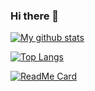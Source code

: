 ### Hi there 👋

[![My github stats](https://github-readme-stats.vercel.app/api?username=dmsl1805&count_private=true&show_icons=true&theme=yeblu)](https://github.com/dmsl1805)

[![Top Langs](https://github-readme-stats.vercel.app/api/top-langs/?username=dmsl1805&layout=compact&theme=yeblu)](https://github.com/dmsl1805)

[![ReadMe Card](https://github-readme-stats.vercel.app/api/pin/?username=dmsl1805&repo=Cookbook&theme=yeblu)](https://github.com/dmsl1805/Cookbook)


<!--
**dmsl1805/dmsl1805** is a ✨ _special_ ✨ repository because its `README.md` (this file) appears on your GitHub profile.

Here are some ideas to get you started:

- 🔭 I’m currently working on ...
- 🌱 I’m currently learning ...
- 👯 I’m looking to collaborate on ...
- 🤔 I’m looking for help with ...
- 💬 Ask me about ...
- 📫 How to reach me: ...
- 😄 Pronouns: ...
- ⚡ Fun fact: ...
-->
